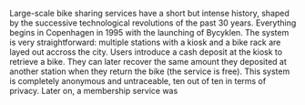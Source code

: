 Large-scale bike sharing services have a short but intense history, shaped by the successive technological revolutions of the past 30 years. Everything begins in Copenhagen in 1995 with the launching of Bycyklen. The system is very straightforward: multiple stations with a kiosk and a bike rack are layed out accross the city. Users introduce a cash deposit at the kiosk to retrieve a bike. They can later recover the same amount they deposited at another station when they return the bike (the service is free). This system is completely anonymous and untraceable, ten out of ten in terms of privacy. 
Later on, a membership service was 